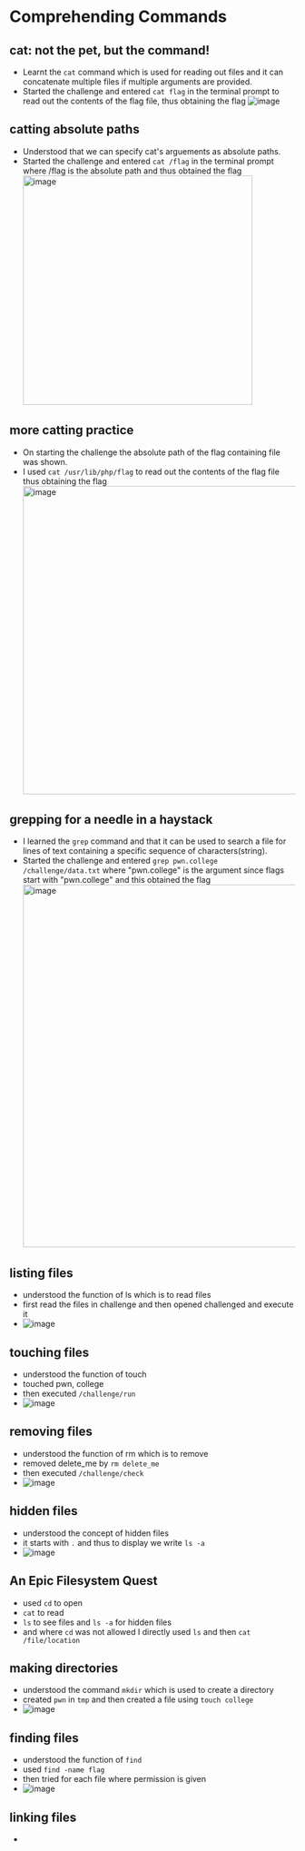 # Comprehending Commands    
## cat: not the pet, but the command!
- Learnt the `cat` command which is used for reading out files and it can concatenate multiple files if multiple arguments are provided.
- Started the challenge and entered `cat flag` in the terminal prompt to read out the contents of the flag file, thus obtaining the flag
  ![image](https://github.com/user-attachments/assets/1db03e24-8215-4890-bb18-96159dfbb49d)  
  
## catting absolute paths
- Understood that we can specify cat's arguements as absolute paths.
- Started the challenge and entered `cat /flag` in the terminal prompt where /flag is the absolute path and thus obtained the flag
  <img width="404" alt="image" src="https://github.com/user-attachments/assets/75124c35-1366-41ea-b5b2-3929fef92760">  
  
## more catting practice
- On starting the challenge the absolute path of the flag containing file was shown.
- I used `cat /usr/lib/php/flag` to read out the contents of the flag file thus obtaining the flag
  <img width="543" alt="image" src="https://github.com/user-attachments/assets/454a36ce-fa7d-4190-b987-27a1897ad779">  

## grepping for a needle in a haystack
- I learned the `grep` command and that it can be used to search a file for lines of text containing a specific sequence of characters(string).
- Started the challenge and entered `grep pwn.college /challenge/data.txt` where "pwn.college" is the argument since flags start with "pwn.college" and this obtained the flag  
  <img width="639" alt="image" src="https://github.com/user-attachments/assets/4c85cfea-def5-4e69-a186-96d19dc97c49">  
  
## listing files  
- understood the function of ls which is to read files    
- first read the files in challenge and then opened challenged and execute it  
- ![image](https://github.com/user-attachments/assets/86950c13-0723-4c56-ac5d-a271346c349f)

## touching files
- understood the function of touch     
- touched pwn, college    
- then executed `/challenge/run`     
- ![image](https://github.com/user-attachments/assets/8549335c-bfa0-4275-aa5d-bd93d0dc5443)     

## removing files
- understood the function of rm which is to remove   
- removed delete_me by `rm delete_me`   
- then executed `/challenge/check`     
- ![image](https://github.com/user-attachments/assets/4907f2f3-781d-4259-a3c9-2ea9f691396b)

## hidden files
- understood the concept of hidden files   
- it starts with `.` and thus to display we write `ls -a`   
- ![image](https://github.com/user-attachments/assets/a0fb91c3-d858-4c16-9187-8630cefe221b)

## An Epic Filesystem Quest   
- used `cd` to open   
- `cat` to read   
- `ls` to see files and `ls -a` for hidden files   
- and where `cd` was not allowed I directly used `ls` and then `cat /file/location`

## making directories
- understood the command `mkdir` which is used to create a directory   
- created `pwn` in `tmp` and then created a file using `touch college`    
- ![image](https://github.com/user-attachments/assets/bf7fe639-baba-428f-8abb-1b414504eb1f)

## finding files
- understood the function of `find`    
- used `find -name flag`      
- then tried for each file where permission is given    
- ![image](https://github.com/user-attachments/assets/82102c78-476c-472c-8e35-7ca2b281a8fd)

## linking files
- 






  
